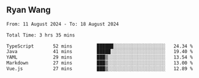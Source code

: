 ## Ryan Wang

<!--START_SECTION:waka-->

```txt
From: 11 August 2024 - To: 18 August 2024

Total Time: 3 hrs 35 mins

TypeScript       52 mins         ██████░░░░░░░░░░░░░░░░░░░   24.34 %
Java             41 mins         █████░░░░░░░░░░░░░░░░░░░░   19.40 %
YAML             29 mins         ███▒░░░░░░░░░░░░░░░░░░░░░   13.54 %
Markdown         27 mins         ███▒░░░░░░░░░░░░░░░░░░░░░   13.00 %
Vue.js           27 mins         ███▒░░░░░░░░░░░░░░░░░░░░░   12.89 %
```

<!--END_SECTION:waka-->
